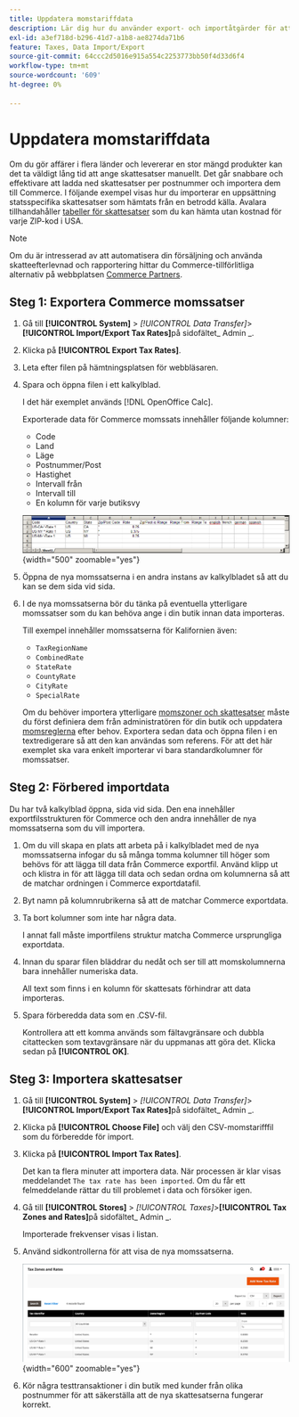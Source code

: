 ```yaml
---
title: Uppdatera momstariffdata
description: Lär dig hur du använder export- och importåtgärder för att uppdatera skattesatser för din butik.
exl-id: a3ef718d-b296-41d7-a1b8-ae8274da71b6
feature: Taxes, Data Import/Export
source-git-commit: 64ccc2d5016e915a554c2253773bb50f4d33d6f4
workflow-type: tm+mt
source-wordcount: '609'
ht-degree: 0%

---
```


# Uppdatera momstariffdata

Om du gör affärer i flera länder och levererar en stor mängd produkter kan det ta väldigt lång tid att ange skattesatser manuellt. Det går snabbare och effektivare att ladda ned skattesatser per postnummer och importera dem till Commerce. I följande exempel visas hur du importerar en uppsättning statsspecifika skattesatser som hämtats från en betrodd källa. Avalara tillhandahåller [tabeller för skattesatser](https://www.avalara.com/taxrates/en/download-tax-tables.html) som du kan hämta utan kostnad för varje ZIP-kod i USA.

>[!NOTE]
>
>Om du är intresserad av att automatisera din försäljning och använda skatteefterlevnad och rapportering hittar du Commerce-tillförlitliga alternativ på webbplatsen [Commerce Partners](https://solutionpartners.adobe.com/s/directory/?solution=commerce).

## Steg 1: Exportera Commerce momssatser

1. Gå till **[!UICONTROL System]** > _[!UICONTROL Data Transfer]_>**[!UICONTROL Import/Export Tax Rates]**&#x200B;på sidofältet_ Admin _.

1. Klicka på **[!UICONTROL Export Tax Rates]**.

1. Leta efter filen på hämtningsplatsen för webbläsaren.

1. Spara och öppna filen i ett kalkylblad.

   I det här exemplet används [!DNL OpenOffice Calc].

   Exporterade data för Commerce momssats innehåller följande kolumner:
   - Code
   - Land
   - Läge
   - Postnummer/Post
   - Hastighet
   - Intervall från
   - Intervall till
   - En kolumn för varje butiksvy

   ![Exporterade data - momssatser](./assets/data-exported-tax-rates.png){width="500" zoomable="yes"}

1. Öppna de nya momssatserna i en andra instans av kalkylbladet så att du kan se dem sida vid sida.

1. I de nya momssatserna bör du tänka på eventuella ytterligare momssatser som du kan behöva ange i din butik innan data importeras.

   Till exempel innehåller momssatserna för Kalifornien även:

   - `TaxRegionName`
   - `CombinedRate`
   - `StateRate`
   - `CountyRate`
   - `CityRate`
   - `SpecialRate`

   Om du behöver importera ytterligare [momszoner och skattesatser](../stores-purchase/tax-zones-rates.md) måste du först definiera dem från administratören för din butik och uppdatera [momsreglerna](../stores-purchase/tax-rules.md) efter behov. Exportera sedan data och öppna filen i en textredigerare så att den kan användas som referens. För att det här exemplet ska vara enkelt importerar vi bara standardkolumner för momssatser.

## Steg 2: Förbered importdata

Du har två kalkylblad öppna, sida vid sida. Den ena innehåller exportfilsstrukturen för Commerce och den andra innehåller de nya momssatserna som du vill importera.

1. Om du vill skapa en plats att arbeta på i kalkylbladet med de nya momssatserna infogar du så många tomma kolumner till höger som behövs för att lägga till data från Commerce exportfil. Använd klipp ut och klistra in för att lägga till data och sedan ordna om kolumnerna så att de matchar ordningen i Commerce exportdatafil.

1. Byt namn på kolumnrubrikerna så att de matchar Commerce exportdata.

1. Ta bort kolumner som inte har några data.

   I annat fall måste importfilens struktur matcha Commerce ursprungliga exportdata.

1. Innan du sparar filen bläddrar du nedåt och ser till att momskolumnerna bara innehåller numeriska data.

   All text som finns i en kolumn för skattesats förhindrar att data importeras.

1. Spara förberedda data som en .CSV-fil.

   Kontrollera att ett komma används som fältavgränsare och dubbla citattecken som textavgränsare när du uppmanas att göra det. Klicka sedan på **[!UICONTROL OK]**.

## Steg 3: Importera skattesatser

1. Gå till **[!UICONTROL System]** > _[!UICONTROL Data Transfer]_>**[!UICONTROL Import/Export Tax Rates]**&#x200B;på sidofältet_ Admin _.

1. Klicka på **[!UICONTROL Choose File]** och välj den CSV-momstarifffil som du förberedde för import.

1. Klicka på **[!UICONTROL Import Tax Rates]**.

   Det kan ta flera minuter att importera data. När processen är klar visas meddelandet `The tax rate has been imported`. Om du får ett felmeddelande rättar du till problemet i data och försöker igen.

1. Gå till **[!UICONTROL Stores]** > _[!UICONTROL Taxes]_>**[!UICONTROL Tax Zones and Rates]**&#x200B;på sidofältet_ Admin _.

   Importerade frekvenser visas i listan.

1. Använd sidkontrollerna för att visa de nya momssatserna.

   ![Momssatser för dataimport](../stores-purchase/assets/tax-zones-rates.png){width="600" zoomable="yes"}

1. Kör några testtransaktioner i din butik med kunder från olika postnummer för att säkerställa att de nya skattesatserna fungerar korrekt.
